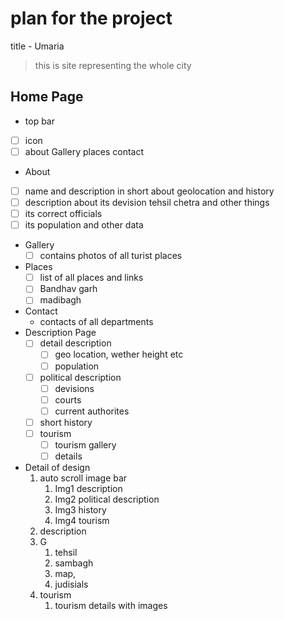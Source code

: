 # plan for the project
title - Umaria
> this is site representing the whole city

## Home Page

-  top bar 
  - [ ] icon 
  - [ ] about Gallery places contact 
-  About
  - [ ] name and description in short about geolocation and history
  - [ ] description about its devision tehsil chetra and other things
  - [ ] its correct officials 
  - [ ] its population and other data
- Gallery 
  - [ ] contains photos of all turist places
- Places 
  - [ ] list of all places and links 
  - [ ] Bandhav garh 
  - [ ] madibagh
- Contact 
  - contacts of all departments 
- Description Page 
  - [ ] detail description
    - [ ] geo location, wether height etc
    - [ ] population 
  - [ ] political description 
    - [ ] devisions 
    - [ ] courts 
    - [ ] current authorites
  - [ ] short history
  - [ ] tourism 
    - [ ] tourism gallery 
    - [ ] details
- Detail of design
  1. auto scroll image bar 
     1. Img1 description 
     2. Img2 political description
     3. Img3 history
     4. Img4 tourism 
  2. description
  3. G
     1. tehsil 
     2. sambagh 
     3. map, 
     4. judisials
  4. tourism
     1. tourism details with images
  
    
